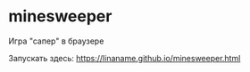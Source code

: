 # minesweeper
Игра "сапер" в браузере

Запускать здесь: https://linaname.github.io/minesweeper.html
